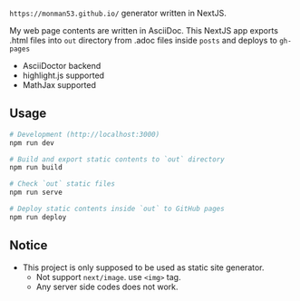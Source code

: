 `https://monman53.github.io/` generator written in NextJS.

My web page contents are written in AsciiDoc. This NextJS app exports .html files into `out` directory from .adoc files inside `posts` and deploys to `gh-pages`

* AsciiDoctor backend
* highlight.js supported
* MathJax supported

## Usage

```bash
# Development (http://localhost:3000)
npm run dev

# Build and export static contents to `out` directory
npm run build

# Check `out` static files
npm run serve

# Deploy static contents inside `out` to GitHub pages
npm run deploy
```

## Notice

* This project is only supposed to be used as static site generator.
  * Not support `next/image`. use `<img>` tag.
  * Any server side codes does not work.